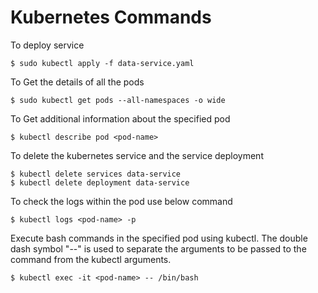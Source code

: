 # Kubernetes Commands

To deploy service

    $ sudo kubectl apply -f data-service.yaml
    
To Get the details of all the pods

    $ sudo kubectl get pods --all-namespaces -o wide
    
To Get additional information about the specified pod

    $ kubectl describe pod <pod-name>

To delete the kubernetes service and the service deployment

    $ kubectl delete services data-service
    $ kubectl delete deployment data-service

To check the logs within the pod use below command

    $ kubectl logs <pod-name> -p

Execute bash commands in the specified pod using kubectl. The double dash symbol "--" is used to separate the arguments to be passed to the command from the kubectl arguments.

    $ kubectl exec -it <pod-name> -- /bin/bash
 